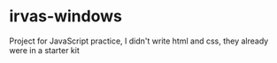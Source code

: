 # irvas-windows
Project for JavaScript practice, I didn't write html and css, they already were in a starter kit  
